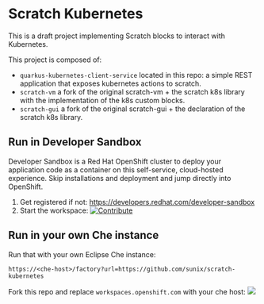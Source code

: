 # Scratch Kubernetes
This is a draft project implementing Scratch blocks to interact with Kubernetes.

This project is composed of:
- `quarkus-kubernetes-client-service` located in this repo: a simple REST application that exposes kubernetes actions to scratch.
- `scratch-vm` a fork of the original scratch-vm + the scratch k8s library with the implementation of the k8s custom blocks.
- `scratch-gui` a fork of the original scratch-gui + the declaration of the scratch k8s library.

## Run in Developer Sandbox
Developer Sandbox is a Red Hat OpenShift cluster to deploy your application code as a container on this self-service, cloud-hosted experience. Skip installations and deployment and jump directly into OpenShift.

1. Get registered if not:  https://developers.redhat.com/developer-sandbox
2. Start the workspace: [![Contribute](https://raw.githubusercontent.com/redhat-developer-demos/quarkus-reactjs-postit-app/master/factory-contribute.svg)](https://workspaces.openshift.com/f?url=https://github.com/sunix/scratch-kubernetes)


## Run in your own Che instance

Run that with your own Eclipse Che instance:

```
https://<che-host>/factory?url=https://github.com/sunix/scratch-kubernetes
```

Fork this repo and replace `workspaces.openshift.com` with your che host:
<a href="https://workspaces.openshift.com/factory?url=https://github.com/sunix/scratch-kubernetes"><img src="https://raw.githubusercontent.com/redhat-developer-demos/quarkus-reactjs-postit-app/master/factory-contribute.svg" /></a>
